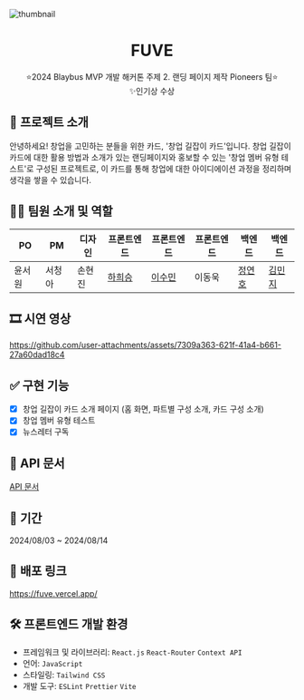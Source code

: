 ![thumbnail](https://github.com/user-attachments/assets/18792891-10fa-46fa-8079-e978e6faad86)

<div align='center'>
<h1>FUVE</h1>

⭐2024 Blaybus MVP 개발 해커톤 주제 2. 랜딩 페이지 제작 Pioneers 팀⭐<br />
✨인기상 수상</div>

## 🎤 프로젝트 소개

안녕하세요! 창업을 고민하는 분들을 위한 카드, '창업 길잡이 카드'입니다.
창업 길잡이 카드에 대한 활용 방법과 소개가 있는 랜딩페이지와 홍보할 수 있는 '창업 멤버 유형 테스트'로 구성된 프로젝트로, 이 카드를 통해 창업에 대한 아이디에이션 과정을 정리하며 생각을 쌓을 수 있습니다.

## 👩‍💻 팀원 소개 및 역할

| PO     | PM     | 디자인 | 프론트엔드                             | 프론트엔드                            | 프론트엔드 | 백엔드                               | 백엔드                                |
| ------ | ------ | ------ | -------------------------------------- | ------------------------------------- | ---------- | ------------------------------------ | ------------------------------------- |
| 윤서원 | 서청아 | 손현진 | [하희승](https://github.com/hheeseung) | [이수민](https://github.com/soom1n13) | 이동욱     | [정연호](https://github.com/horanga) | [김민지](https://github.com/sxvxnxwt) |

## 🎞 시연 영상

https://github.com/user-attachments/assets/7309a363-621f-41a4-b661-27a60dad18c4

## ✅ 구현 기능

- [x] 창업 길잡이 카드 소개 페이지 (홈 화면, 파트별 구성 소개, 카드 구성 소개)
- [x] 창업 멤버 유형 테스트
- [x] 뉴스레터 구독

## 📌 API 문서

[API 문서](https://hheeseung.notion.site/FUVE-API-babc37878cdc475cadf35f423de65e47?pvs=4)

## 📅 기간

2024/08/03 ~ 2024/08/14

## 🔗 배포 링크

https://fuve.vercel.app/

## 🛠 프론트엔드 개발 환경

- 프레임워크 및 라이브러리: `React.js` `React-Router` `Context API`
- 언어: `JavaScript`
- 스타일링: `Tailwind CSS`
- 개발 도구: `ESLint` `Prettier` `Vite`
